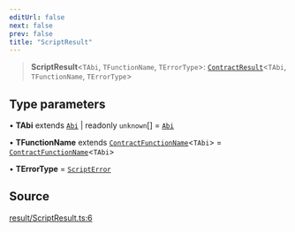 ```yaml
---
editUrl: false
next: false
prev: false
title: "ScriptResult"
---
```


> **ScriptResult**\<`TAbi`, `TFunctionName`, `TErrorType`\>: [`ContractResult`](/reference/tevm/actions-types/type-aliases/contractresult/)\<`TAbi`, `TFunctionName`, `TErrorType`\>

## Type parameters

• **TAbi** extends [`Abi`](/reference/tevm/actions-types/type-aliases/abi/) \| readonly `unknown`[] = [`Abi`](/reference/tevm/actions-types/type-aliases/abi/)

• **TFunctionName** extends [`ContractFunctionName`](/reference/utils/type-aliases/contractfunctionname/)\<`TAbi`\> = [`ContractFunctionName`](/reference/utils/type-aliases/contractfunctionname/)\<`TAbi`\>

• **TErrorType** = [`ScriptError`](/reference/errors/type-aliases/scripterror/)

## Source

[result/ScriptResult.ts:6](https://github.com/evmts/tevm-monorepo/blob/main/packages/actions-types/src/result/ScriptResult.ts#L6)
